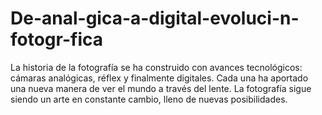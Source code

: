 # De-anal-gica-a-digital-evoluci-n-fotogr-fica
 La historia de la fotografía se ha construido con avances tecnológicos: cámaras analógicas, réflex y finalmente digitales. Cada una ha aportado una nueva manera de ver el mundo a través del lente. La fotografía sigue siendo un arte en constante cambio, lleno de nuevas posibilidades.
